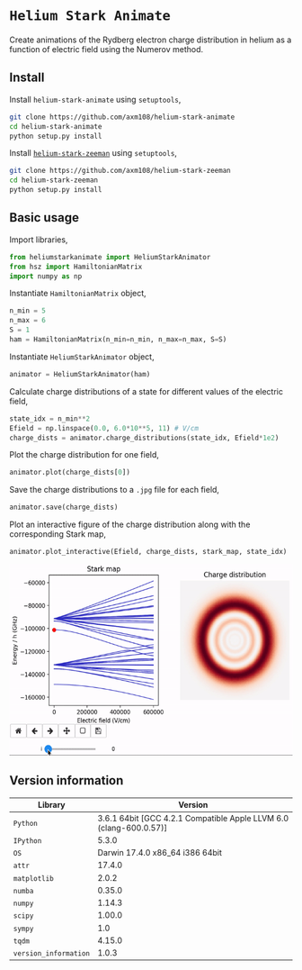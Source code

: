 `Helium Stark Animate`
===============

Create animations of the Rydberg electron charge distribution in helium as a function of electric field using the Numerov method.

Install
------- 

Install `helium-stark-animate` using `setuptools`,
```bash
git clone https://github.com/axm108/helium-stark-animate
cd helium-stark-animate
python setup.py install
```

Install [`helium-stark-zeeman`](https://github.com/axm108/helium-stark-zeeman) using `setuptools`,
```bash
git clone https://github.com/axm108/helium-stark-zeeman
cd helium-stark-zeeman
python setup.py install
```

Basic usage
-------
Import libraries,
```python
from heliumstarkanimate import HeliumStarkAnimator
from hsz import HamiltonianMatrix
import numpy as np
```

Instantiate `HamiltonianMatrix` object,
```python
n_min = 5
n_max = 6
S = 1
ham = HamiltonianMatrix(n_min=n_min, n_max=n_max, S=S)
```

Instantiate `HeliumStarkAnimator` object,
```python
animator = HeliumStarkAnimator(ham)
```

Calculate charge distributions of a state for different values of the electric field,
```python
state_idx = n_min**2
Efield = np.linspace(0.0, 6.0*10**5, 11) # V/cm
charge_dists = animator.charge_distributions(state_idx, Efield*1e2)
```

Plot the charge distribution for one field,
```python
animator.plot(charge_dists[0])
```

Save the charge distributions to a `.jpg` file for each field,
```python
animator.save(charge_dists)
```

Plot an interactive figure of the charge distribution along with the corresponding Stark map,
```python
animator.plot_interactive(Efield, charge_dists, stark_map, state_idx)
```

<img src="images/example.gif" width="550" height="340" />

Version information
-------------------

| Library  | Version |
| ------------ | ------------ |
| `Python`  | 3.6.1 64bit [GCC 4.2.1 Compatible Apple LLVM 6.0 (clang-600.0.57)] |
| `IPython` | 5.3.0 |
| `OS` | Darwin 17.4.0 x86_64 i386 64bit |
| `attr` | 17.4.0 |
| `matplotlib` | 2.0.2 |
| `numba` | 0.35.0 |
| `numpy` | 1.14.3 |
| `scipy` | 1.00.0 |
| `sympy` | 1.0 |
| `tqdm` | 4.15.0 |
| `version_information` | 1.0.3 |

